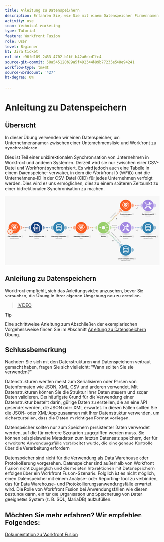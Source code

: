```yaml
---
title: Anleitung zu Datenspeichern
description: Erfahren Sie, wie Sie mit einem Datenspeicher Firmennamen zwischen einer Unternehmensliste und Workfront synchronisieren können, indem Sie [!DNL Adobe Workfront Fusion].
activity: use
team: Technical Marketing
type: Tutorial
feature: Workfront Fusion
role: User
level: Beginner
kt: Jira ticket
exl-id: e96fd109-2463-4702-b1bf-b42a6dcd7fc4
source-git-commit: 58a545120b29a5f492344b89b77235e548e94241
workflow-type: tm+mt
source-wordcount: '427'
ht-degree: 0%

---
```


# Anleitung zu Datenspeichern

## Übersicht

In dieser Übung verwenden wir einen Datenspeicher, um Unternehmensnamen zwischen einer Unternehmensliste und Workfront zu synchronisieren.

Dies ist Teil einer unidirektionalen Synchronisation von Unternehmen in Workfront und anderen Systemen. Derzeit wird sie nur zwischen einer CSV-Datei und Workfront synchronisiert. Es wird jedoch auch eine Tabelle in einem Datenspeicher verwaltet, in dem die Workfront ID (WFID) und die Unternehmens-ID in der CSV-Datei (CID) für jedes Unternehmen verfolgt werden. Dies wird es uns ermöglichen, dies zu einem späteren Zeitpunkt zu einer bidirektionalen Synchronisation zu machen.

![Bild eines Fusionsszenarios](assets/data-structures-and-data-stores-2.png)

## Anleitung zu Datenspeichern

Workfront empfiehlt, sich das Anleitungsvideo anzusehen, bevor Sie versuchen, die Übung in Ihrer eigenen Umgebung neu zu erstellen.

>[!VIDEO](https://video.tv.adobe.com/v/335296/?quality=12)

>[!TIP]
>
>Eine schrittweise Anleitung zum Abschließen der exemplarischen Vorgehensweise finden Sie im Abschnitt [Anleitung zu Datenspeichern](https://experienceleague.adobe.com/docs/workfront-learn/tutorials-workfront/fusion/exercises/data-stores.html?lang=en) Übung.


## Schlussbemerkung

Nachdem Sie sich mit den Datenstrukturen und Datenspeichern vertraut gemacht haben, fragen Sie sich vielleicht: &quot;Wann sollten Sie sie verwenden?&quot;

Datenstrukturen werden meist zum Serialisieren oder Parsen von Datenformaten wie JSON, XML, CSV und anderen verwendet. Mit Datenstrukturen können Sie die Struktur Ihrer Daten steuern und sogar Daten validieren. Der häufigste Grund für die Verwendung einer Datenstruktur besteht darin, gültige Daten zu erstellen, die an eine API gesendet werden, die JSON oder XML erwartet. In diesen Fällen sollten Sie die JSON- oder XML-App zusammen mit Ihrer Datenstruktur verwenden, um sicherzustellen, dass die Daten im richtigen Format vorliegen.

Datenspeicher sollten nur zum Speichern persistenter Daten verwendet werden, auf die für mehrere Szenarien zugegriffen werden muss. Sie können beispielsweise Metadaten zum letzten Datensatz speichern, der für erweiterte Anwendungsfälle verarbeitet wurde, die eine genaue Kontrolle über die Verarbeitung erfordern.

Datenspeicher sind nicht für die Verwendung als Data Warehouse oder Protokollierung vorgesehen. Datenspeicher sind außerhalb von Workfront Fusion nicht zugänglich und die meisten Interaktionen mit Datenspeichern erfolgen über ein Workfront Fusion-Szenario. Folglich ist es nicht möglich, einen Datenspeicher mit einem Analyse- oder Reporting-Tool zu verbinden, das für Data Warehouse- und Protokollierungsanwendungsfälle erwartet wird. Die Rolle von Workfront Fusion bei Anwendungsfällen wie diesen bestünde darin, ein für die Organisation und Speicherung von Daten geeignetes System (z. B. SQL, MariaDB) aufzufüllen.

## Möchten Sie mehr erfahren? Wir empfehlen Folgendes:

[Dokumentation zu Workfront Fusion](https://experienceleague.adobe.com/docs/workfront/using/adobe-workfront-fusion/workfront-fusion-2.html?lang=en)
